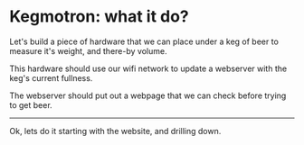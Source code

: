 # Kegmotron: what it do?

Let's build a piece of hardware that we can place under a keg of beer to measure it's weight, and there-by volume.

This hardware should use our wifi network to update a webserver with the keg's current fullness.

The webserver should put out a webpage that we can check before trying to get beer.


----
Ok, lets do it starting with the website, and drilling down.
